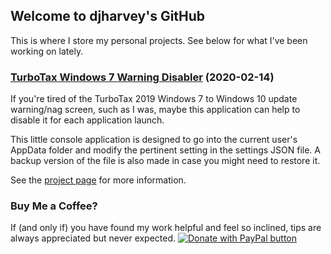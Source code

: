 ## Welcome to djharvey's GitHub

This is where I store my personal projects. See below for what I've been working on lately.

### [TurboTax Windows 7 Warning Disabler](/TurboTaxWindows7WarningDisabler/) (2020-02-14)

If you're tired of the TurboTax 2019 Windows 7 to Windows 10 update warning/nag screen, such as I was, maybe this application can help to disable it for each application launch.

This little console application is designed to go into the current user's AppData folder and modify the pertinent setting in the settings JSON file. A backup version of the file is also made in case you might need to restore it.

See the [project page](/TurboTaxWindows7WarningDisabler/) for more information.

### Buy Me a Coffee?

If (and only if) you have found my work helpful and feel so inclined, tips are always appreciated but never expected.
<a href="https://www.paypal.com/cgi-bin/webscr?cmd=_donations&business=N7STENDX6DGHE&currency_code=USD" target="_blank"><img src="https://www.paypalobjects.com/en_US/i/btn/btn_donate_SM.gif" alt="Donate with PayPal button" /></a>
